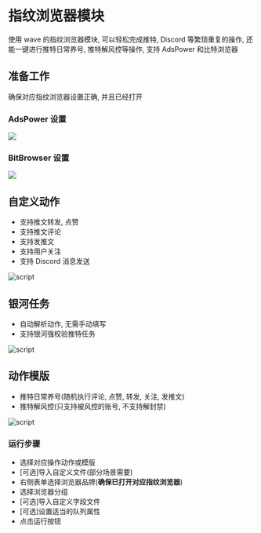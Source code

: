 # 指纹浏览器模块

使用 wave 的指纹浏览器模块, 可以轻松完成推特, Discord 等繁琐重复的操作, 还能一键进行推特日常养号, 推特解风控等操作, 支持 AdsPower 和比特浏览器

## 准备工作

确保对应指纹浏览器设置正确, 并且已经打开

### AdsPower 设置

<img src="/other/ads_proxy_setting.png" />

### BitBrowser 设置

<img src="/other/bit_proxy_setting.png" />

## 自定义动作

- 支持推文转发, 点赞
- 支持推文评论
- 支持发推文
- 支持用户关注
- 支持 Discord 消息发送

![script](/ss/wave-browser-custom.png)

## 银河任务

- 自动解析动作, 无需手动填写
- 支持银河强校验推特任务

![script](/ss/wave-browser-galxe.png)

## 动作模版

- 推特日常养号(随机执行评论, 点赞, 转发, 关注, 发推文)
- 推特解风控(只支持被风控的账号, 不支持解封禁)

![script](/ss/wave-browser-temp.png)

### 运行步骤

- 选择对应操作动作或模版
- [可选]导入自定义文件(部分场景需要)
- 右侧表单选择浏览器品牌(**确保已打开对应指纹浏览器**)
- 选择浏览器分组
- [可选]导入自定义字段文件
- [可选]设置适当的队列属性
- 点击运行按钮
